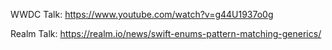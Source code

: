 WWDC Talk:
https://www.youtube.com/watch?v=g44U1937o0g

Realm Talk:
https://realm.io/news/swift-enums-pattern-matching-generics/
